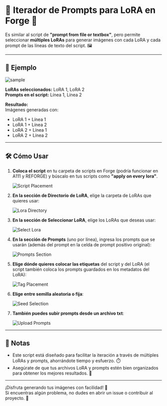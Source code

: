 # 🎨 Iterador de Prompts para LoRA en Forge 🔄

Es similar al script de **"prompt from file or textbox"**, pero permite seleccionar **múltiples LoRAs** para generar imágenes con cada LoRA y cada prompt de las líneas de texto del script. 🖼️

---

## 🚀 Ejemplo
![sample](https://i.imgur.com/Zj2S7bG.jpeg)

**LoRAs seleccionados:** LoRA 1, LoRA 2  
**Prompts en el script:** Línea 1, Línea 2  

**Resultado:**  
Imágenes generadas con:  
- LoRA 1 + Línea 1  
- LoRA 1 + Línea 2  
- LoRA 2 + Línea 1  
- LoRA 2 + Línea 2  

---

## 🛠️ Cómo Usar

1. **Coloca el script** en tu carpeta de scripts en Forge (podría funcionar en A111 y REFORGE) y búscalo en tus scripts como **"apply on every lora"**.

   ![Script Placement](https://i.imgur.com/Ld5mf1O.png)

2. **En la sección de Directorio de LoRA**, elige la carpeta de LoRAs que quieres usar:

   ![Lora Directory](https://i.imgur.com/pxz4Nib.png)

3. **En la sección de Seleccionar LoRA**, elige los LoRAs que deseas usar:

   ![Select Lora](https://i.imgur.com/SdQNE0W.png)

4. **En la sección de Prompts** (uno por línea), ingresa los prompts que se usarán (además del prompt en la celda de prompt positivo original):

   ![Prompts Section](https://i.imgur.com/4B61e9B.png)

5. **Elige dónde quieres colocar las etiquetas** del script y del LoRA (el script también coloca los prompts guardados en los metadatos del LoRA):

   ![Tag Placement](https://i.imgur.com/TuC2pua.png)

6. **Elige entre semilla aleatoria o fija**:

   ![Seed Selection](https://i.imgur.com/qKo7gHD.png)

7. **También puedes subir prompts desde un archivo txt**:

   ![Upload Prompts](https://i.imgur.com/mGUTQts.png)

---

## 📝 Notas
- Este script está diseñado para facilitar la iteración a través de múltiples LoRAs y prompts, ahorrándote tiempo y esfuerzo. ⏱️
- Asegúrate de que tus archivos LoRA y prompts estén bien organizados para obtener los mejores resultados. 📂

---

¡Disfruta generando tus imágenes con facilidad! 🎉  
Si encuentras algún problema, no dudes en abrir un issue o contribuir al proyecto. 🙌